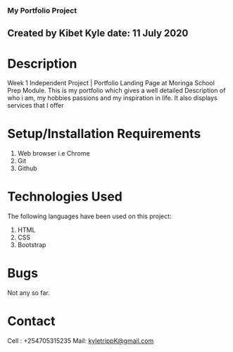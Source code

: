 ### My Portfolio Project
## Created by Kibet Kyle date: 11 July 2020

# Description
Week 1 Independent Project | Portfolio Landing Page at Moringa School Prep Module. This is my portfolio which gives a well detailed Description of who i am, my hobbies passions and my inspiration in life. It also displays services that I offer

# Setup/Installation Requirements
<ol>
    <li>Web browser i.e Chrome</li>
    <li>Git</li>
    <li>Github</li>
</ol>

# Technologies Used
The following languages have been used on this project:
<ol>
    <li>HTML</li>
    <li>CSS</li>
    <li>Bootstrap</li>
</ol>

# Bugs
Not any so far.

# Contact
 Cell : +254705315235
 Mail: kyletrippK@gmail.com